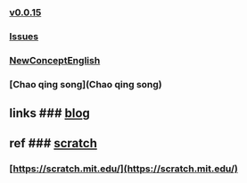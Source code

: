 ### [v0.0.15](https://github.com/littleflute/english/edit/master/README.md)
### [Issues](Issues)
### [NewConceptEnglish](NewConceptEnglish)
### [Chao qing song](Chao qing song)

## links ### <a target = "_blank" href = "https://littleflute.github.io/blog/">blog</a>

## ref ### <a target = "_blank" href = "https://scratch.mit.edu/">scratch</a>
### [https://scratch.mit.edu/](https://scratch.mit.edu/)

